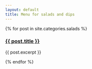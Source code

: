 ```yaml
---
layout: default
title: Menu for salads and dips
---
```


{% for post in site.categories.salads %}
<h3><a href="{{ post.url | prepend: site.baseurl }}">{{ post.title }}</a></h3>
<p>{{ post.excerpt }}</p>
{% endfor %}